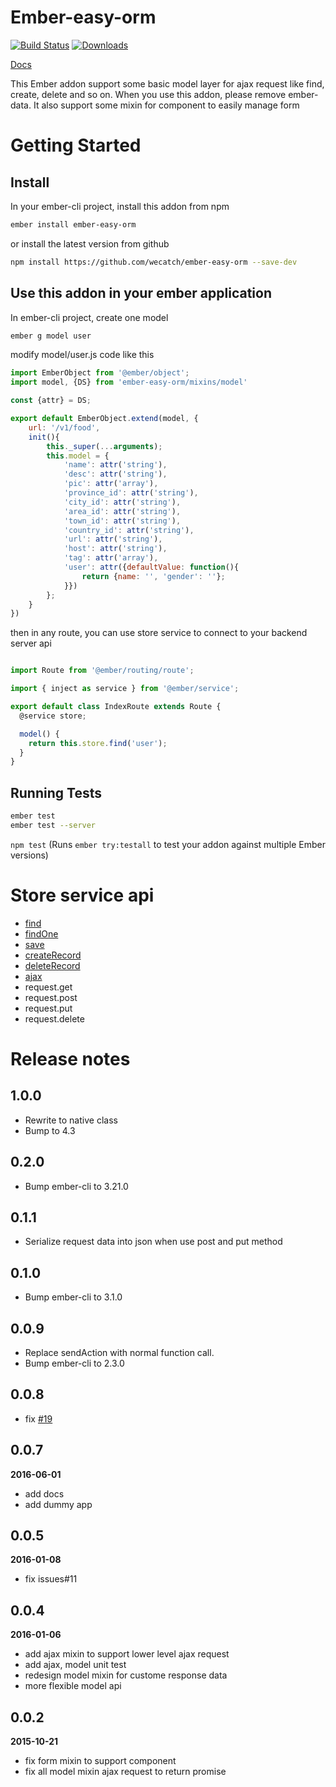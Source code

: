 # Ember-easy-orm

[![Build Status](https://github.com/wecatch/ember-easy-orm/actions/workflows/ci.yml/badge.svg)](https://github.com/wecatch/ember-easy-orm/actions)
[![Downloads](https://img.shields.io/npm/dt/ember-easy-orm.svg)](https://www.npmjs.com/package/ember-easy-orm)  

[Docs](http://wecatch.me/ember-easy-orm/docs/)

This Ember addon support some basic model layer for ajax request like find, create, delete and so on. When you use this addon, please remove ember-data. It also support some mixin for component to easily manage form
# Getting Started

## Install

In your ember-cli project, install this addon from npm

```bash
ember install ember-easy-orm

```

or install the latest version from github

```bash
npm install https://github.com/wecatch/ember-easy-orm --save-dev

```

## Use this addon in your ember application

In ember-cli project, create one model

```bash
ember g model user

```

modify model/user.js code like this


```javascript
import EmberObject from '@ember/object';
import model, {DS} from 'ember-easy-orm/mixins/model'

const {attr} = DS;

export default EmberObject.extend(model, {
    url: '/v1/food',
    init(){
        this._super(...arguments);
        this.model = {
            'name': attr('string'),
            'desc': attr('string'),
            'pic': attr('array'),
            'province_id': attr('string'),
            'city_id': attr('string'),
            'area_id': attr('string'),
            'town_id': attr('string'),
            'country_id': attr('string'),
            'url': attr('string'),
            'host': attr('string'),
            'tag': attr('array'),
            'user': attr({defaultValue: function(){
                return {name: '', 'gender': ''};
            }})
        };
    }
})

```

then in any route, you can use store service to connect to your backend server api

```javascript

import Route from '@ember/routing/route';

import { inject as service } from '@ember/service';

export default class IndexRoute extends Route {
  @service store;

  model() {
    return this.store.find('user');
  }
}


```

## Running Tests

```bash
ember test
ember test --server
```

`npm test` (Runs `ember try:testall` to test your addon against multiple Ember versions)


# Store service  api

- [find](http://wecatch.me/ember-easy-orm/docs/classes/store.html)
- [findOne](http://wecatch.me/ember-easy-orm/docs/classes/store.html)
- [save](http://wecatch.me/ember-easy-orm/docs/classes/store.html)
- [createRecord](http://wecatch.me/ember-easy-orm/docs/classes/store.html)
- [deleteRecord](http://wecatch.me/ember-easy-orm/docs/classes/store.html)
- [ajax](http://wecatch.me/ember-easy-orm/docs/classes/ajax.html#method-ajax)
- request.get
- request.post
- request.put
- request.delete


# Release notes

## 1.0.0

- Rewrite to native class
- Bump to 4.3

## 0.2.0

- Bump ember-cli to 3.21.0

## 0.1.1

- Serialize request data into json when use post and put method

## 0.1.0

- Bump ember-cli to 3.1.0

## 0.0.9

- Replace sendAction with normal function call.
- Bump ember-cli to 2.3.0

## 0.0.8

- fix [#19](https://github.com/wecatch/ember-easy-orm/issues/19)

## 0.0.7

**2016-06-01**

- add docs
- add dummy app

## 0.0.5

**2016-01-08**

- fix issues#11

## 0.0.4

**2016-01-06**

- add ajax mixin to support lower level ajax request
- add ajax, model unit test
- redesign model mixin for custome response data
- more flexible model api

## 0.0.2

**2015-10-21**

- fix form mixin to support component
- fix all model mixin ajax request to return promise

